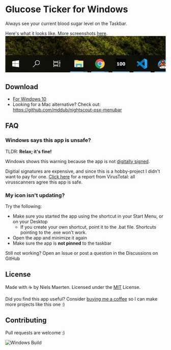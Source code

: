 # Glucose Ticker for Windows

Always see your current blood sugar level on the Taskbar.

Here's what it looks like. More screenshots [here](./SCREENSHOTS.md).
![Screenshot1](./screenshots/default.jpg)

## Download

* [For Windows 10](https://github.com/nielsmaerten/glucose-ticker/releases)
* Looking for a Mac alternative? Check out: https://github.com/mddub/nightscout-osx-menubar

## FAQ

### Windows says this app is unsafe?

TLDR: **Relax; it's fine!** 

Windows shows this warning because the app is not [digitally signed](https://www.google.com/search?q=microsoft+authenticode).

Digitial signatures are expensive, and since this is a hobby-project I didn't want to pay for one.
[Click here](https://www.virustotal.com/gui/url/0a66fe671d842b7d86e6a11be59f26a6d9cedaca3a21520c1f430c6dad56a5d5?nocache=1) for a report from VirusTotal: all virusscanners agree this app is safe.

### My icon isn't updating?

Try the following:

* Make sure you started the app using the shortcut in your Start Menu, or on your Desktop
  * If you create your own shortcut, point it to the .bat file. Shortcuts pointing to the .exe won't work.
* Open the app and minimize it again
* Make sure the app is **not pinned** to the taskbar

Still not working? Open an Issue or post a question in the Discussions on GitHub

## License

Made with ☕ by Niels Maerten. Licensed under the [MIT](./LICENSE) License.

Did you find this app useful? Consider [buying me a coffee](https://go.niels.me/coffee) so I can make more projects like this one :)

## Contributing

Pull requests are welcome :)

![Windows Build](https://github.com/nielsmaerten/glucose-ticker/workflows/Windows%20Build/badge.svg?branch=release)
